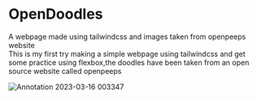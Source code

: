 # OpenDoodles
A webpage made using tailwindcss and images taken from openpeeps website <br>
This is my first try making a simple webpage using tailwindcss and get some practice using flexbox,the doodles have been taken from an open source website called openpeeps

![Annotation 2023-03-16 003347](https://user-images.githubusercontent.com/98420696/225416029-db5f21c6-6443-4ca4-854c-579634148c65.png)
